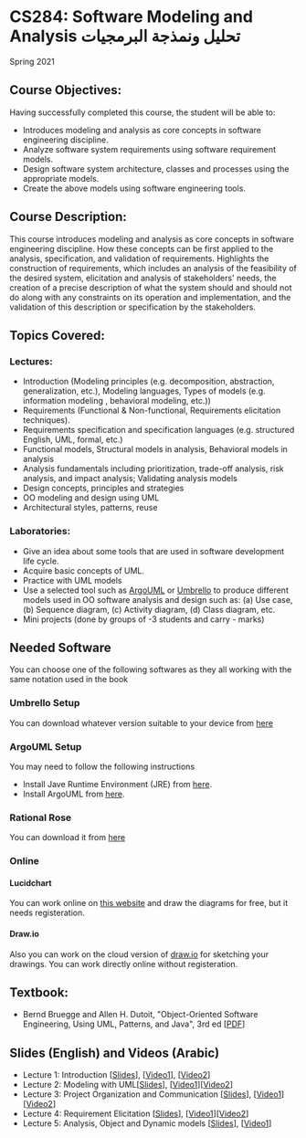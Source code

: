 # CS284: Software Modeling and Analysis تحليل ونمذجة البرمجيات
Spring 2021
## Course Objectives:
Having successfully completed this course, the student will be able to:
* Introduces modeling and analysis as core concepts in software engineering discipline.
* Analyze software system requirements using software requirement models.
* Design software system architecture, classes and processes using the appropriate models.
* Create the above models using software engineering tools.

## Course Description:
This course introduces modeling and analysis as core concepts in software engineering discipline. How these concepts can be first applied to the analysis, specification, and validation of requirements. Highlights the construction of requirements, which includes an analysis of the feasibility of the desired system, elicitation and analysis of stakeholders' needs, the creation of a precise description of what the system should and should not do along with any constraints on its operation and implementation, and the validation of this description or specification by the stakeholders.

## Topics Covered:
### Lectures:
* Introduction (Modeling principles (e.g. decomposition, abstraction, generalization, etc.), Modeling languages, Types of models (e.g. information modeling , behavioral modeling, etc.))
* Requirements (Functional & Non-functional, Requirements elicitation techniques).
* Requirements specification and specification languages (e.g. structured English, UML, formal, etc.)
* Functional models, Structural models in analysis, Behavioral models in analysis
* Analysis fundamentals including prioritization, trade-off analysis, risk analysis, and impact analysis; Validating analysis models
* Design concepts, principles and strategies
* OO modeling and design using UML
* Architectural styles, patterns, reuse

### Laboratories:
* Give an idea about some tools that are used in software development life cycle.
* Acquire basic concepts of UML.
* Practice with UML models
* Use a selected tool such as [ArgoUML](https://www.filehorse.com/download-argouml/) or [Umbrello](https://umbrello.kde.org/) to produce different models used in OO software analysis and design such as: (a) Use case, (b) Sequence diagram, (c) Activity diagram, (d) Class diagram, etc.
* Mini projects (done by groups of -3 students and carry - marks)

## Needed Software
You can choose one of the following softwares as they all working with the same notation used in the book
### Umbrello Setup
You can download whatever version suitable to your device from [here](https://umbrello.kde.org/)
### ArgoUML Setup
You may need to follow the following instructions
* Install Jave Runtime Environment (JRE) from [here](https://java-2-runtime-environment.ar.uptodown.com/windows). 
* Install ArgoUML from [here](./SW/ArgoUML-0.34-setup.exe).
### Rational Rose
You can download it from [here](./SW/Rational%20Rose%2098.rar)
### Online
#### Lucidchart
You can work online on [this website](https://www.lucidchart.com/pages/) and draw the diagrams for free, but it needs registeration. 
#### Draw.io
Also you can work on the cloud version of [draw.io](https://app.diagrams.net/) for sketching your drawings. You can work directly online without registeration. 

## Textbook:
* Bernd Bruegge and Allen H. Dutoit, "Object-Oriented Software Engineering, Using UML, Patterns, and Java", 3rd ed [[PDF](https://iran-lms.com/images/images/Books/PDF/Object-Oriented-Software-Engineering-Using-UML-Patterns-and-Java-Prentice-Hall-2010-Bernd-Bruegge-Allen-H.-Dutoit.pdf)]

## Slides (English) and Videos (Arabic)
* Lecture 1: Introduction [[Slides](./Slides/Lecture%201%20-%20Introduction.pdf)], [[Video1](https://youtu.be/XANP36e8leI)], [[Video2](https://youtu.be/KcRCUCqL6CM)]
* Lecture 2: Modeling with UML[[Slides](./Slides/Lecture%202%20-%20Modeling%20with%20UML.pdf)], [[Video1](https://youtu.be/c21IPDprHtM)][[Video2](https://youtu.be/UOb8V5Z1bPQ)]
* Lecture 3: Project Organization and Communication [[Slides](./Slides/Lecture%2003%20-%20Project%20Organization%20and%20Communication.pdf)], [[Video1](https://youtu.be/D59ASuinB_M)] [[Video2](https://youtu.be/Fp6t3Bh48aw)]
* Lecture 4: Requirement Elicitation [[Slides](./Slides/Lecture%2004%20-%20Requirement%20elecitation.pdf)], [[Video1](https://youtu.be/VncdueCGRvk)][[Video2](https://youtu.be/J4AkgQkI5N8)]
* Lecture 5: Analysis, Object and Dynamic models [[Slides](./Slides/Lecture%2005%20-%20Analysis%20(object%20modeling%20and%20dynamic%20modeling).pdf)], [[Video1](https://youtu.be/ahxM-fT5ZKs)]
